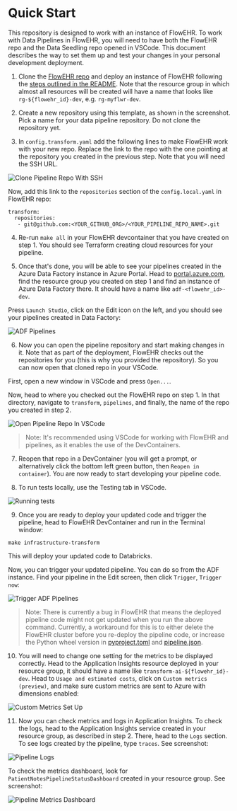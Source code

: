 # Quick Start

This repository is designed to work with an instance of FlowEHR. To work with Data Pipelines in FlowEHR, you will need to have both the FlowEHR repo and the Data Seedling repo opened in VSCode. This document describes the way to set them up and test your changes in your personal development deployment.

1. Clone the [FlowEHR repo](https://github.com/UCLH-Foundry/FlowEHR) and deploy an instance of FlowEHR following the [steps outlined in the README](https://github.com/UCLH-Foundry/FlowEHR#getting-started).
Note that the resource group in which almost all resources will be created will have a name that looks like `rg-${flowehr_id}-dev`, e.g. `rg-myflwr-dev`.

2. Create a new repository using this template, as shown in the screenshot. Pick a name for your data pipeline repository. Do not clone the repository yet.

3. In `config.transform.yaml` add the following lines to make FlowEHR work with your new repo. Replace the link to the repo with the one pointing at the repository you created in the previous step. Note that you will need the SSH URL.

![Clone Pipeline Repo With SSH](../assets/ClonePipelineRepoWithSSH.png)

Now, add this link to the `repositories` section of the `config.local.yaml` in FlowEHR repo:

```
transform:
  repositories:
   - git@github.com:<YOUR_GITHUB_ORG>/<YOUR_PIPELINE_REPO_NAME>.git
```

4. Re-run `make all` in your FlowEHR devcontainer that you have created on step 1. You should see Terraform creating cloud resources for your pipeline.


5. Once that's done, you will be able to see your pipelines created in the Azure Data Factory instance in Azure Portal. Head to [portal.azure.com](portal.azure.com), find the resource group you created on step 1 and find an instance of Azure Data Factory there. It should have a name like `adf-<flowehr_id>-dev`.

Press `Launch Studio`, click on the Edit icon on the left, and you should see your pipelines created in Data Factory:

![ADF Pipelines](../assets/ADFPipelines.png)

6. Now you can open the pipeline repository and start making changes in it. Note that as part of the deployment, FlowEHR checks out the repositories for you (this is why you provided the repository). So you can now open that cloned repo in your VSCode.

First, open a new window in VSCode and press `Open...`.

Now, head to where you checked out the FlowEHR repo on step 1. In that directory, navigate to `transform`, `pipelines`, and finally, the name of the repo you created in step 2.

![Open Pipeline Repo In VSCode](../assets/OpenPipelineRepoInVSCode.png)

> Note: It's recommended using VSCode for working with FlowEHR and pipelines, as it enables the use of the DevContainers.

7. Reopen that repo in a DevContainer (you will get a prompt, or alternatively click the bottom left green button, then `Reopen in container`). You are now ready to start developing your pipeline code.

8. To run tests locally, use the Testing tab in VSCode. 

![Running tests](../assets/RunningTests.png)

9. Once you are ready to deploy your updated code and trigger the pipeline, head to FlowEHR DevContainer and run in the Terminal window:

`make infrastructure-transform`

This will deploy your updated code to Databricks.

Now, you can trigger your updated pipeline. You can do so from the ADF instance. Find your pipeline in the Edit screen, then click `Trigger`, `Trigger now`:

![Trigger ADF Pipelines](../assets/TriggerADFPipelines.png)

> Note: There is currently a bug in FlowEHR that means the deployed pipeline code might not get updated when you run the above command. Currently, a workaround for this is to either delete the FlowEHR cluster before you re-deploy the pipeline code, or increase the Python wheel version in [pyproject.toml](../example_transform/pyproject.toml) and [pipeline.json](../example_transform/pipeline.json).

10. You will need to change one setting for the metrics to be displayed correctly. Head to the Application Insights resource deployed in your resource group, it should have a name like `transform-ai-${flowehr_id}-dev`. Head to `Usage and estimated costs`, click on `Custom metrics (preview)`, and make sure custom metrics are sent to Azure with dimensions enabled:

![Custom Metrics Set Up](/assets/CustomMetricsSetUp.png)

11. Now you can check metrics and logs in Application Insights. To check the logs, head to the Application Insights service created in your resource group, as described in step 2. There, head to the `Logs` section. To see logs created by the pipeline, type `traces`. See screenshot: 

![Pipeline Logs](/assets/PatientNotesPipelineLogs.png)

To check the metrics dashboard, look for `PatientNotesPipelineStatusDashboard` created in your resource group. See screenshot:

![Pipeline Metrics Dashboard](/assets/PatientNotesMetricsDashboard.png)

